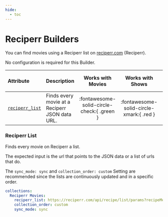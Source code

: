 ```yaml
---
hide:
  - toc
---
```

# Reciperr Builders

You can find movies using a Reciperr list on [reciperr.com](https://reciperr.com/) (Reciperr). 

No configuration is required for this Builder.

| Attribute                         | Description                                    |             Works with Movies              |             Works with Shows             |    Works with Playlists and Custom Sort    |
|:----------------------------------|:-----------------------------------------------|:------------------------------------------:|:----------------------------------------:|:------------------------------------------:|
| [`reciperr_list`](#reciperr-list) | Finds every movie at a Reciperr JSON data URL. | :fontawesome-solid-circle-check:{ .green } | :fontawesome-solid-circle-xmark:{ .red } | :fontawesome-solid-circle-check:{ .green } |

### Reciperr List

Finds every movie on Reciperr a list.

The expected input is the url that points to the JSON data or a list of urls that do.

The `sync_mode: sync` and `collection_order: custom` Setting are recommended since the lists are continuously updated and in a specific order. 

```yaml
collections:
  Reciperr Movies:
    reciperr_list: https://reciperr.com/api/recipe/list/params?recipeMetadataId=62354f0e89a919001d650fa3
    collection_order: custom
    sync_mode: sync
```
